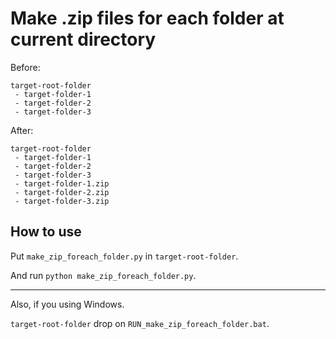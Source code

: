 # Make .zip files for each folder at current directory

Before:
``` example-before
target-root-folder
 - target-folder-1
 - target-folder-2
 - target-folder-3
```

After:
``` example-after
target-root-folder
 - target-folder-1
 - target-folder-2
 - target-folder-3
 - target-folder-1.zip
 - target-folder-2.zip
 - target-folder-3.zip
```


## How to use

Put `make_zip_foreach_folder.py` in `target-root-folder`.

And run `python make_zip_foreach_folder.py`.

---

Also, if you using Windows.

`target-root-folder` drop on `RUN_make_zip_foreach_folder.bat`.
